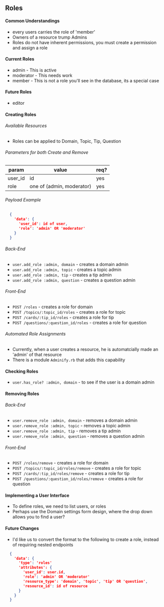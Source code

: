 ## Roles

#### Common Understandings
- every users carries the role of 'member'
- Owners of a resource trump Admins
- Roles do not have inherent permissions, you must create a permission and assign a role

#### Current Roles
- admin - This is active
- moderator - This needs work
- member - This is not a role you'll see in the database, its a special case

#### Future Roles
- editor

#### Creating Roles
###### Available Resources
- Roles can be applied to Domain, Topic, Tip, Question

###### Parameters for both Create and Remove
|  param  |           value           | req? |
|---------|---------------------------|------|
| user_id | id                        | yes  |
| role    | one of (admin, moderator) | yes  |

###### Payload Example
```json
  {
    'data': {
      'user_id': id of user,
      'role': 'admin' OR 'moderator'
    }
  }
```

###### Back-End
- `user.add_role :admin, domain` - creates a domain admin
- `user.add_role :admin, topic` - creates a topic admin
- `user.add_role :admin, tip` - creates a tip admin
- `user.add_role :admin, question` - creates a question admin

###### Front-End
- `POST /roles` - creates a role for domain
- `POST /topics/:topic_id/roles` - creates a role for topic
- `POST /cards/:tip_id/roles` - creates a role for tip
- `POST /questions/:question_id/roles` - creates a role for question

###### Automated Role Assignments
- Currently, when a user creates a resource, he is automatcially made an 'admin' of that resource
- There is a module `Adminify.rb` that adds this capability

#### Checking Roles
- `user.has_role? :admin, domain` - to see if the user is a domain admin

#### Removing Roles
###### Back-End
- `user.remove_role :admin, domain` - removes a domain admin
- `user.remove_role :admin, topic` - removes a topic admin
- `user.remove_role :admin, tip` - removes a tip admin
- `user.remove_role :admin, question` - removes a question admin

###### Front-End
- `POST /roles/remove` - creates a role for domain
- `POST /topics/:topic_id/roles/remove` - creates a role for topic
- `POST /cards/:tip_id/roles/remove` - creates a role for tip
- `POST /questions/:question_id/roles/remove` - creates a role for question

#### Implementing a User Interface
- To define roles, we need to list users, or roles
- Perhaps use the Domain settings form design, where the drop down allows you to find a user?

#### Future Changes
- I'd like us to convert the format to the following to create a role, instead of requiring nested endpoints

``` json
  {
    'data': {
      'type': 'roles'
      'attributes': {
        'user_id': user.id,
        'role': 'admin' OR 'moderator'
        'resource_type': 'domain', 'topic', 'tip' OR 'question',
        'resource_id': id of resource
      }
    }
  }
```

